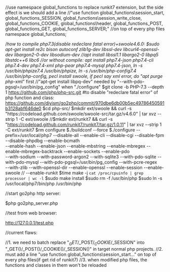 //use namespace global_functions to replace runkit7 extension, but the side effect is we should add a line 
//"use function global_functions\session_start, global_functions\_SESSION, global_functions\session_write_close, global_functions\_COOKIE, global_functions\header, global_functions\_POST, global_functions\_GET, global_functions\_SERVER;"
//on top of every php files
namespace global_functions;

/*how to compile php7.3(disable redeclare fatal error)+swoole4.6.0:
$sudo apt-get install re2c bison autoconf zlib1g-dev libssl-dev libcurl4-openssl-dev libargon2-0-dev libsodium-dev
//apt install libssl1.1 libargo2-0 libpq5 libstdc++6 libc6
//or without compile: apt install php7.4-json php7.4-cli php7.4-dev php7.4-xml php-pear php7.4-mysql php7.4-json, ln -s /usr/bin/phpize7.4 /usr/bin/phpize, ln -s /usr/bin/php-config7.4 /usr/bin/php-config, pecl install swoole, if pecl say xml error, do "apt purge php*-xml" first
//"apt-get install libpq-dev" needed by "--with-pdo-pgsql=/usr/bin/pg_config" when "./configure"
$git clone -b PHP-7.3 --depth 1 https://github.com/php/php-src.git
#to disable "redeclare fatal error" of php function and class: https://github.com/diyism/go2php/commit/970dbe6db00b5ec49786450591b3128abf646de0
$cd php-src/
$mkdir ext/swoole && curl -s "https://codeload.github.com/swoole/swoole-src/tar.gz/v4.6.0" | tar xvz --strip 1 -C ext/swoole
//$mkdir ext/runkit7 && curl -s "https://codeload.github.com/runkit7/runkit7/tar.gz/1.0.11" | tar xvz --strip 1 -C ext/runkit7
$rm configure
$./buildconf --force
$./configure --prefix=/usr/local/php7 --disable-all --enable-cli --disable-cgi --disable-fpm --disable-phpdbg --enable-bcmath \
--enable-hash --enable-json --enable-mbstring --enable-mbregex --enable-mbregex-backtrack --enable-sockets --enable-pdo \
--with-sodium --with-password-argon2 --with-sqlite3 --with-pdo-sqlite --with-pdo-mysql --with-pdo-pgsql=/usr/bin/pg_config --with-pcre-regex \
--with-zlib --with-openssl-dir --enable-openssl --enable-session --enable-swoole
// --enable-runkit
$time make -j `cat /proc/cpuinfo | grep processor | wc -l`
$sudo make install
$sudo rm -f /usr/bin/php
$sudo ln -s /usr/local/php7/bin/php /usr/bin/php

//start go2php http server:

$php go2php_server.php

//test from web browser:

http://127.0.0.1/test.php

//current flaws:

//1. we need to batch replace "$_GET/$_POST/$_COOKIE/$_SESSION" into "_GET()/_POST()/_COOKIE()/_SESSION()" in target normal php projects.
//2. must add a line "use function global_functions\session_start..." on top of every php files(if get rid of runkit7)
//3. when modified php files, the functions and classes in them won't be reloaded
